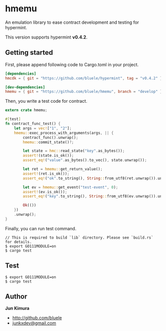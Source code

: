 # hmemu

An emulation library to ease contract development and testing for hypermint.

This version supports hypermint **v0.4.2**.

## Getting started

First, please append following code to Cargo.toml in your project.

```toml
[dependencies]
hmcdk = { git = "https://github.com/bluele/hypermint", tag = "v0.4.2" }

[dev-dependencies]
hmemu = { git = "https://github.com/bluele/hmemu", branch = "develop" }
```

Then, you write a test code for contract.

```rust
extern crate hmemu;

#[test]
fn contract_func_test() {
    let args = vec!["1", "2"];
    hmemu::exec_process_with_arguments(args, || {
        contract_func().unwrap();
        hmemu::commit_state()?;

        let state = hmc::read_state("key".as_bytes());
        assert!(state.is_ok());
        assert_eq!("value".as_bytes().to_vec(), state.unwrap());

        let ret = hmemu::get_return_value();
        assert!(ret.is_ok());
        assert_eq!("ok".to_string(), String::from_utf8(ret.unwrap()).unwrap());

        let ev = hmemu::get_event("test-event", 0);
        assert!(ev.is_ok());
        assert_eq!("key".to_string(), String::from_utf8(ev.unwrap()).unwrap());

        Ok(())
    })
    .unwrap();
}
```

Finally, you can run test command.

```
// This is required to build `lib` directory. Please see `build.rs` for details.
$ export GO111MODULE=on
$ cargo test
```

## Test

```
$ export GO111MODULE=on
$ cargo test
```

## Author

**Jun Kimura**

* <http://github.com/bluele>
* <junkxdev@gmail.com>
